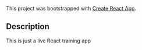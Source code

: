 This project was bootstrapped with [Create React App](https://github.com/facebook/create-react-app).

## Description
This is just a live React training app 
